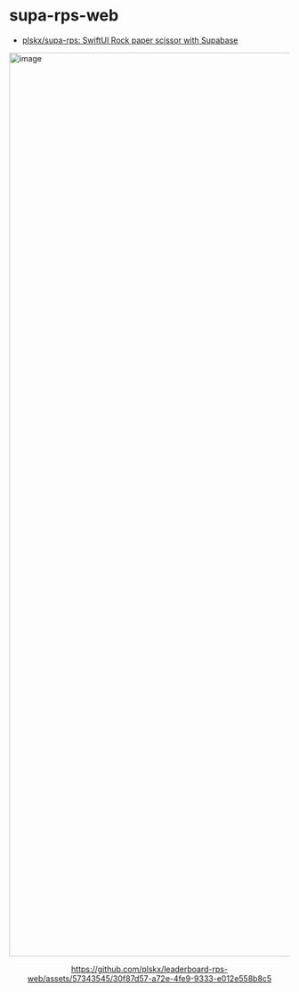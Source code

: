 # supa-rps-web

- [plskx/supa-rps: SwiftUI Rock paper scissor with Supabase](https://github.com/plskx/supa-rps)

<img width="1624" alt="image" src="https://github.com/plskx/leaderboard-rps-web/assets/57343545/989e1e45-3f13-4072-8c89-18db94109e17">

<div align="center">

https://github.com/plskx/leaderboard-rps-web/assets/57343545/30f87d57-a72e-4fe9-9333-e012e558b8c5

</div>
